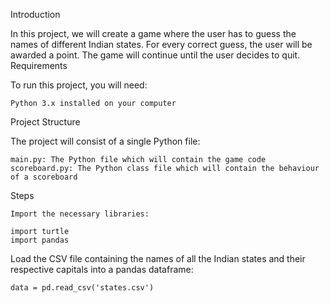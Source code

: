 Introduction

In this project, we will create a game where the user has to guess the names of different Indian states. For every correct guess, the user will be awarded a point. The game will continue until the user decides to quit.
Requirements

To run this project, you will need:

    Python 3.x installed on your computer

Project Structure

The project will consist of a single Python file:

    main.py: The Python file which will contain the game code
    scoreboard.py: The Python class file which will contain the behaviour of a scoreboard

Steps

    Import the necessary libraries:

    import turtle
    import pandas 

Load the CSV file containing the names of all the Indian states and their respective capitals into a pandas dataframe:

    data = pd.read_csv('states.csv')
